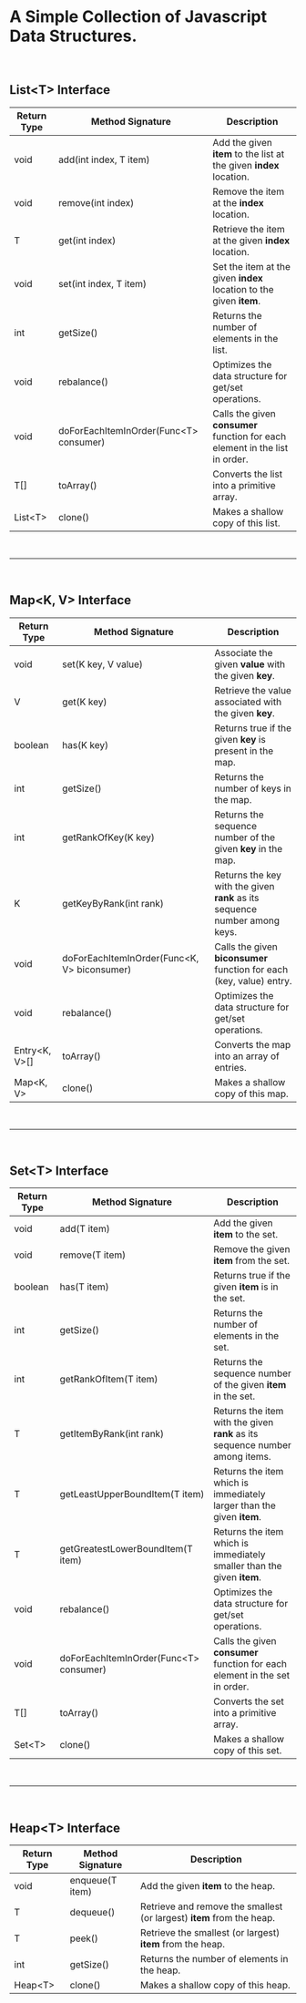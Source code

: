 
# A Simple Collection of Javascript Data Structures.

<br/>


## **List\<T\> Interface**
| Return Type | Method Signature                         | Description                                                                  |
| ----------- | ---------------------------------------- | ---------------------------------------------------------------------------- |
| void        | add(int index, T item)                   | Add the given **item** to the list at the given **index** location.          |
| void        | remove(int index)                        | Remove the item at the **index** location.                                   |
| T           | get(int index)                           | Retrieve the item at the given **index** location.                           |
| void        | set(int index, T item)                   | Set the item at the given **index** location to the given **item**.          |
| int         | getSize()                                | Returns the number of elements in the list.                                  |
| void        | rebalance()                              | Optimizes the data structure for get/set operations.                         |
| void        | doForEachItemInOrder(Func\<T\> consumer) | Calls the given **consumer** function for each element in the list in order. |
| T[]         | toArray()                                | Converts the list into a primitive array.                                    |
| List\<T\>   | clone()                                  | Makes a shallow copy of this list.                                           |


<br/>

---

<br/>


## **Map\<K, V\> Interface**
| Return Type     | Method Signature                                       | Description                                                                |
| --------------- | ------------------------------------------------------ | -------------------------------------------------------------------------  |
| void            | set(K key, V value)                                    | Associate the given **value** with the given **key**.                      |
| V               | get(K key)                                             | Retrieve the value associated with the given **key**.                      |
| boolean         | has(K key)                                             | Returns true if the given **key** is present in the map.                   |
| int             | getSize()                                              | Returns the number of keys in the map.                                     |
| int             | getRankOfKey(K key)                                    | Returns the sequence number of the given **key** in the map.               |
| K               | getKeyByRank(int rank)                                 | Returns the key with the given **rank** as its sequence number among keys. |
| void            | doForEachItemInOrder(Func\<K, V\> biconsumer)          | Calls the given **biconsumer** function for each (key, value) entry.       |
| void            | rebalance()                                            | Optimizes the data structure for get/set operations.                       |
| Entry\<K, V\>[] | toArray()                                              | Converts the map into an array of entries.                                 |
| Map\<K, V\>     | clone()                                                | Makes a shallow copy of this map.                                          |



<br/>

---

<br/>



## **Set\<T\> Interface**
| Return Type | Method Signature                         | Description                                                                    |
| ----------- | ---------------------------------------- | ------------------------------------------------------------------------------ |
| void        | add(T item)                              | Add the given **item** to the set.                                             |
| void        | remove(T item)                           | Remove the given **item** from the set.                                        |
| boolean     | has(T item)                              | Returns true if the given **item** is in the set.                              |
| int         | getSize()                                | Returns the number of elements in the set.                                     |
| int         | getRankOfItem(T item)                    | Returns the sequence number of the given **item** in the set.                  |
| T           | getItemByRank(int rank)                  | Returns the item with the given **rank** as its sequence number among items.   |
| T           | getLeastUpperBoundItem(T item)           | Returns the item which is immediately larger than the given **item**.          |
| T           | getGreatestLowerBoundItem(T item)        | Returns the item which is immediately smaller than the given **item**.         |
| void        | rebalance()                              | Optimizes the data structure for get/set operations.                           |
| void        | doForEachItemInOrder(Func\<T\> consumer) | Calls the given **consumer** function for each element in the set in order.    |
| T[]         | toArray()                                | Converts the set into a primitive array.                                       |
| Set\<T\>    | clone()                                  | Makes a shallow copy of this set.                                              |


<br/>

---

<br/>


## **Heap\<T\> Interface**
| Return Type | Method Signature | Description                                                           |
| ----------- | ---------------- | --------------------------------------------------------------------- |
| void        | enqueue(T item)  | Add the given **item** to the heap.                                   |
| T           | dequeue()        | Retrieve and remove the smallest (or largest) **item** from the heap. |
| T           | peek()           | Retrieve the smallest (or largest) **item** from the heap.            |
| int         | getSize()        | Returns the number of elements in the heap.                           |
| Heap\<T\>   | clone()          | Makes a shallow copy of this heap.                                    |

